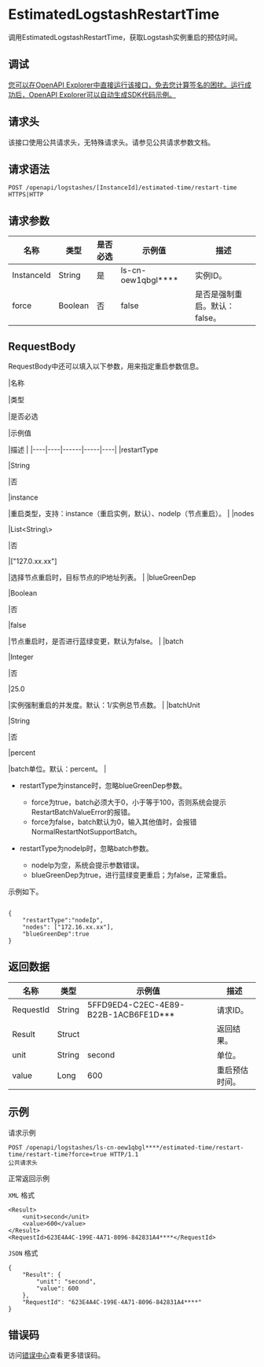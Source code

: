 # EstimatedLogstashRestartTime

调用EstimatedLogstashRestartTime，获取Logstash实例重启的预估时间。

## 调试

[您可以在OpenAPI Explorer中直接运行该接口，免去您计算签名的困扰。运行成功后，OpenAPI Explorer可以自动生成SDK代码示例。](https://api.aliyun.com/#product=elasticsearch&api=EstimatedLogstashRestartTime&type=ROA&version=2017-06-13)

## 请求头

该接口使用公共请求头，无特殊请求头。请参见公共请求参数文档。

## 请求语法

```
POST /openapi/logstashes/[InstanceId]/estimated-time/restart-time HTTPS|HTTP
```

## 请求参数

|名称|类型|是否必选|示例值|描述|
|--|--|----|---|--|
|InstanceId|String|是|ls-cn-oew1qbgl\*\*\*\*|实例ID。 |
|force|Boolean|否|false|是否是强制重启。默认：false。 |

## RequestBody

RequestBody中还可以填入以下参数，用来指定重启参数信息。

|名称

|类型

|是否必选

|示例值

|描述 |
|----|----|------|-----|----|
|restartType

|String

|否

|instance

|重启类型，支持：instance（重启实例，默认）、nodeIp（节点重启）。 |
|nodes

|List<String\\\>

|否

|\["127.0.xx.xx"\]

|选择节点重启时，目标节点的IP地址列表。 |
|blueGreenDep

|Boolean

|否

|false

|节点重启时，是否进行蓝绿变更，默认为false。 |
|batch

|Integer

|否

|25.0

|实例强制重启的并发度。默认：1/实例总节点数。 |
|batchUnit

|String

|否

|percent

|batch单位。默认：percent。 |

-   restartType为instance时，忽略blueGreenDep参数。
    -   force为true，batch必须大于0，小于等于100，否则系统会提示RestartBatchValueError的报错。
    -   force为false，batch默认为0，输入其他值时，会报错NormalRestartNotSupportBatch。

-   restartType为nodeIp时，忽略batch参数。
    -   nodeIp为空，系统会提示参数错误。
    -   blueGreenDep为true，进行蓝绿变更重启；为false，正常重启。

示例如下。

```

{
    "restartType":"nodeIp",
    "nodes": ["172.16.xx.xx"],
    "blueGreenDep":true
}

```

## 返回数据

|名称|类型|示例值|描述|
|--|--|---|--|
|RequestId|String|5FFD9ED4-C2EC-4E89-B22B-1ACB6FE1D\*\*\*|请求ID。 |
|Result|Struct| |返回结果。 |
|unit|String|second|单位。 |
|value|Long|600|重启预估时间。 |

## 示例

请求示例

```
POST /openapi/logstashes/ls-cn-oew1qbgl****/estimated-time/restart-time/restart-time?force=true HTTP/1.1
公共请求头
```

正常返回示例

`XML` 格式

```
<Result>
    <unit>second</unit>
    <value>600</value>
</Result>
<RequestId>623E4A4C-199E-4A71-8096-842831A4****</RequestId>
```

`JSON` 格式

```
{
	"Result": {
		"unit": "second",
		"value": 600
	},
	"RequestId": "623E4A4C-199E-4A71-8096-842831A4****"
}
```

## 错误码

访问[错误中心](https://error-center.aliyun.com/status/product/elasticsearch)查看更多错误码。

